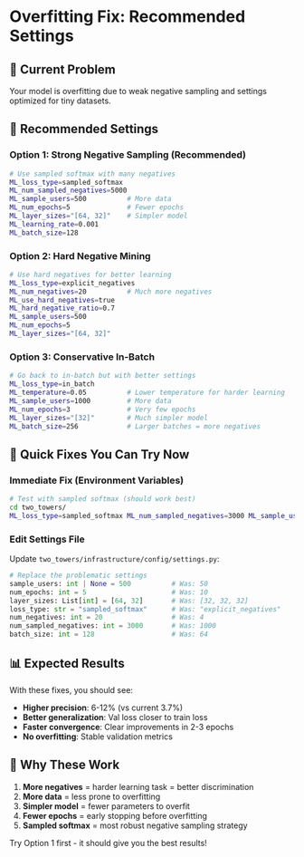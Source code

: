 # Overfitting Fix: Recommended Settings

## 🚨 **Current Problem**
Your model is overfitting due to weak negative sampling and settings optimized for tiny datasets.

## 🎯 **Recommended Settings**

### **Option 1: Strong Negative Sampling (Recommended)**
```bash
# Use sampled softmax with many negatives
ML_loss_type=sampled_softmax
ML_num_sampled_negatives=5000
ML_sample_users=500          # More data
ML_num_epochs=5              # Fewer epochs
ML_layer_sizes="[64, 32]"    # Simpler model
ML_learning_rate=0.001
ML_batch_size=128
```

### **Option 2: Hard Negative Mining**
```bash
# Use hard negatives for better learning
ML_loss_type=explicit_negatives
ML_num_negatives=20          # Much more negatives
ML_use_hard_negatives=true
ML_hard_negative_ratio=0.7
ML_sample_users=500
ML_num_epochs=5
ML_layer_sizes="[64, 32]"
```

### **Option 3: Conservative In-Batch**
```bash
# Go back to in-batch but with better settings
ML_loss_type=in_batch
ML_temperature=0.05          # Lower temperature for harder learning
ML_sample_users=1000         # More data
ML_num_epochs=3              # Very few epochs
ML_layer_sizes="[32]"        # Much simpler model
ML_batch_size=256            # Larger batches = more negatives
```

## 🔧 **Quick Fixes You Can Try Now**

### **Immediate Fix (Environment Variables)**
```bash
# Test with sampled softmax (should work best)
cd two_towers/
ML_loss_type=sampled_softmax ML_num_sampled_negatives=3000 ML_sample_users=500 ML_num_epochs=3 poetry run python scripts/model_training.py
```

### **Edit Settings File**
Update `two_towers/infrastructure/config/settings.py`:

```python
# Replace the problematic settings
sample_users: int | None = 500          # Was: 50
num_epochs: int = 5                     # Was: 10  
layer_sizes: List[int] = [64, 32]       # Was: [32, 32, 32]
loss_type: str = "sampled_softmax"      # Was: "explicit_negatives"
num_negatives: int = 20                 # Was: 4
num_sampled_negatives: int = 3000       # Was: 1000
batch_size: int = 128                   # Was: 64
```

## 📊 **Expected Results**

With these fixes, you should see:
- **Higher precision**: 6-12% (vs current 3.7%)
- **Better generalization**: Val loss closer to train loss
- **Faster convergence**: Clear improvements in 2-3 epochs
- **No overfitting**: Stable validation metrics

## 🎯 **Why These Work**

1. **More negatives** = harder learning task = better discrimination
2. **More data** = less prone to overfitting
3. **Simpler model** = fewer parameters to overfit
4. **Fewer epochs** = early stopping before overfitting
5. **Sampled softmax** = most robust negative sampling strategy

Try Option 1 first - it should give you the best results!